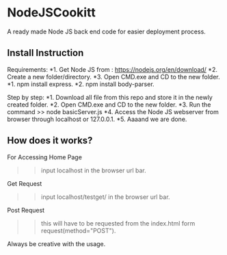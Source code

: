 # NodeJSCookitt
A ready made Node JS back end code for easier deployment process.

## Install Instruction

Requirements:
*1. Get Node JS from : https://nodejs.org/en/download/
*2. Create a new folder/directory.
*3. Open CMD.exe and CD to the new folder.
  *1. npm install express.
  *2. npm install body-parser.

Step by step:
*1. Download all file from this repo and store it in the newly created folder.
*2. Open CMD.exe and CD to the new folder.
*3. Run the command >> node basicServer.js
*4. Access the Node JS webserver from browser through localhost or 127.0.0.1.
*5. Aaaand we are done.

## How does it works?
For Accessing Home Page
>> input localhost in the browser url bar.

Get Request
>> input localhost/testget/<anything in here> in the browser url bar.

Post Request
>> this will have to be requested from the index.html form request(method="POST").

Always be creative with the usage.
